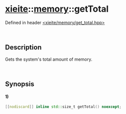# [xieite](../../xieite.md)\:\:[memory](../../memory.md)\:\:getTotal
Defined in header [<xieite/memory/get_total.hpp>](../../../include/xieite/memory/get_total.hpp)

&nbsp;

## Description
Gets the system's total amount of memory.

&nbsp;

## Synopsis
#### 1)
```cpp
[[nodiscard]] inline std::size_t getTotal() noexcept;
```
